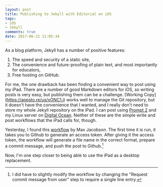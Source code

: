 ```yaml
---
layout: post
title: Publishing to Jekyll with Editorial on iOS
tags: 
- iOS
- Jekyll
comments: true
date: 2017-06-21 11:05:34
---
```


As a blog platform, Jekyll has a number of positive features: 

1. The speed and security of a static site,
2. The convenience and future-proofing of plain text, and most importantly for educators,
3. Free hosting on GitHub.

For me, the one drawback has been finding a convenient way to post using my iPad. There are a number of good Markdown editors for iOS, so writing posts is very easy, but publishing them can be a challenge. [Working Copy] (https://appsto.re/us/xONC1.i) works well to manage the Git repository, but it doesn't have the convenience that I wanted, and I really don't need to store my whole Jekyll repository on the iPad. I can post using [Prompt 2](https://appsto.re/us/PTVR2.i) and my Linux server on [Digital Ocean](https://www.digitalocean.com/).  Neither of these are the simple write and post workflows that the iPad calls for, though.

Yesterday, I found this [workflow](http://www.editorial-workflows.com/workflow/5838419494174720/XyeFJfsyXwE) by Max Jacobson. The first time it is run, it takes you to Github to generate an access token. After giving it the access token, the workflow will generate a file name in the correct format, prepare a commit message, and push the post to Github.[^1]

Now, I'm one step closer to being able to use the iPad as a desktop replacement.



[^1]: I did have to slightly modify the workflow by changing the "Request commit message from user" step to require a single line entry.
